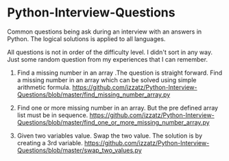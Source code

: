 # Python-Interview-Questions
Common questions being ask during an interview with an answers in Python. The logical solutions is applied to all languages. 

All questions is not in order of the difficulty level. I didn't sort in any way. Just some random question from my experiences that I can remember.


1. Find a missing number in an array .The question is straight forward. Find a missing number in an array which can be solved using simple arithmetic formula.
https://github.com/izzatz/Python-Interview-Questions/blob/master/find_missing_number_array.py

2. Find one or more missing number in an array. But the pre defined array list must be in sequence.
https://github.com/izzatz/Python-Interview-Questions/blob/master/find_one_or_more_missing_number_array.py

3. Given two variables value. Swap the two value. The solution is by creating a 3rd variable.
https://github.com/izzatz/Python-Interview-Questions/blob/master/swap_two_values.py
